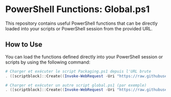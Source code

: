 # PowerShell Functions: Global.ps1

This repository contains useful PowerShell functions that can be directly loaded into your scripts or PowerShell session from the provided URL.

## How to Use

You can load the functions defined  directly into your PowerShell session or scripts by using the following command:

```powershell
# Charger et exécuter le script Packaging.ps1 depuis l'URL brute
. ([scriptblock]::Create((Invoke-WebRequest -Uri "https://raw.githubusercontent.com/DavidWuibaille/Repository/main/Function/Packaging.ps1").Content))

# Charger et exécuter un autre script global.ps1 (par exemple)
. ([scriptblock]::Create((Invoke-WebRequest -Uri "https://raw.githubusercontent.com/DavidWuibaille/Repository/main/Function/global.ps1").Content))

